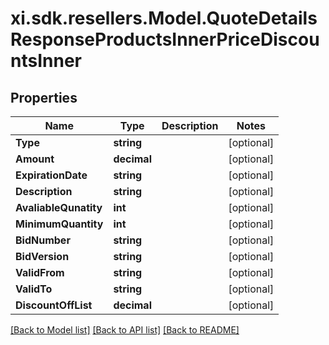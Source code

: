 # xi.sdk.resellers.Model.QuoteDetailsResponseProductsInnerPriceDiscountsInner

## Properties

Name | Type | Description | Notes
------------ | ------------- | ------------- | -------------
**Type** | **string** |  | [optional] 
**Amount** | **decimal** |  | [optional] 
**ExpirationDate** | **string** |  | [optional] 
**Description** | **string** |  | [optional] 
**AvaliableQunatity** | **int** |  | [optional] 
**MinimumQuantity** | **int** |  | [optional] 
**BidNumber** | **string** |  | [optional] 
**BidVersion** | **string** |  | [optional] 
**ValidFrom** | **string** |  | [optional] 
**ValidTo** | **string** |  | [optional] 
**DiscountOffList** | **decimal** |  | [optional] 

[[Back to Model list]](../README.md#documentation-for-models) [[Back to API list]](../README.md#documentation-for-api-endpoints) [[Back to README]](../README.md)

